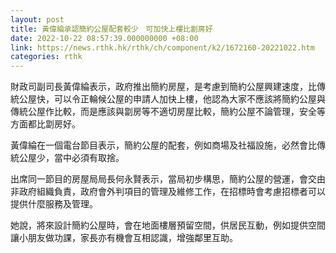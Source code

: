 ```yaml
---
layout: post
title: 黃偉綸承認簡約公屋配套較少　可加快上樓比劏房好
date: 2022-10-22 08:57:39.000000000 +08:00
link: https://news.rthk.hk/rthk/ch/component/k2/1672160-20221022.htm
categories: rthk
---
```


財政司副司長黃偉綸表示，政府推出簡約房屋，是考慮到簡約公屋興建速度，比傳統公屋快，可以令正輪候公屋的申請人加快上樓，他認為大家不應該將簡約公屋與傳統公屋作比較，而是應該與劏房等不適切房屋比較，簡約公屋不論管理，安全等方面都比劏房好。

黃偉綸在一個電台節目表示，簡約公屋的配套，例如商場及社福設施，必然會比傳統公屋少，當中必須有取捨。

出席同一節目的房屋局局長何永賢表示，當局初步構思，簡約公屋的營運，會交由非政府組織負責，政府會外判項目的管理及維修工作，在招標時會考慮招標者可以提供什麼服務及管理。

她說，將來設計簡約公屋時，會在地面樓層預留空間，供居民互動，例如提供空間讓小朋友做功課，家長亦有機會互相認識，增強鄰里互助。
